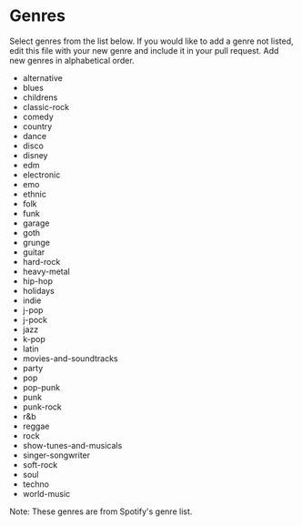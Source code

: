 # Genres

Select genres from the list below. If you would like to add a genre not listed, edit this file with your new genre and include it in your pull request. Add new genres in alphabetical order. 

* alternative
* blues
* childrens
* classic-rock
* comedy
* country
* dance
* disco
* disney
* edm
* electronic
* emo
* ethnic
* folk
* funk
* garage
* goth
* grunge
* guitar
* hard-rock
* heavy-metal
* hip-hop
* holidays
* indie
* j-pop
* j-pock
* jazz
* k-pop
* latin
* movies-and-soundtracks
* party
* pop
* pop-punk
* punk
* punk-rock
* r&b
* reggae
* rock
* show-tunes-and-musicals
* singer-songwriter
* soft-rock
* soul
* techno
* world-music

Note: These genres are from Spotify's genre list.
